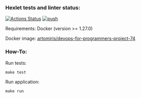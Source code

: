 ### Hexlet tests and linter status:
[![Actions Status](https://github.com/tomirisarman/devops-for-programmers-project-74/actions/workflows/hexlet-check.yml/badge.svg)](https://github.com/tomirisarman/devops-for-programmers-project-74/actions)
[![push](https://github.com/tomirisarman/devops-for-programmers-project-74/actions/workflows/push.yml/badge.svg)](https://github.com/tomirisarman/devops-for-programmers-project-74/actions/workflows/push.yml)

Requirements: Docker (version >= 1.27.0) 

Docker image: [artomiris/devops-for-programmers-project-74](https://hub.docker.com/repository/docker/artomiris/devops-for-programmers-project-74/)


<h3>How-To:</h3>

Run tests:
```
make test
``` 

Run application:
``` 
make run
``` 
